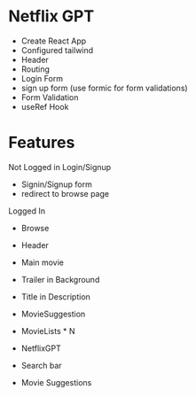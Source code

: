 # Netflix GPT

- Create React App
- Configured tailwind 
- Header
- Routing
- Login Form
- sign up form (use formic for form validations)
- Form Validation
- useRef Hook

# Features
Not Logged in 
Login/Signup
- Signin/Signup form
- redirect to browse page


Logged In
- Browse
 - Header
 - Main movie
  - Trailer in Background
  - Title in Description 
  - MovieSuggestion
   - MovieLists * N

- NetflixGPT
 - Search bar
 - Movie Suggestions

